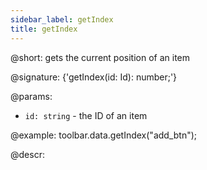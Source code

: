 ```yaml
---
sidebar_label: getIndex
title: getIndex
---          
```


@short: gets the current position of an item

@signature: {'getIndex(id: Id): number;'}

@params:
- `id: string` - the ID of an item

@example:
toolbar.data.getIndex("add_btn");

@descr:
